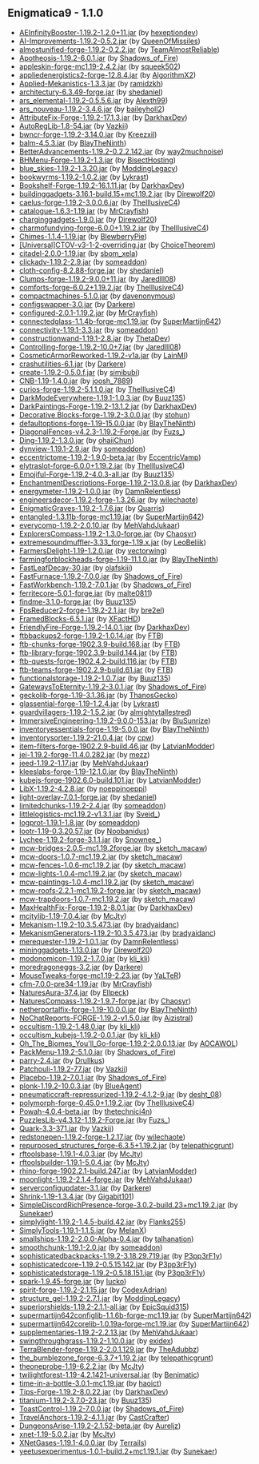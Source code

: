 ## Enigmatica9 - 1.1.0

  * [AEInfinityBooster-1.19.2-1.2.0+11.jar](https://www.curseforge.com/minecraft/mc-mods/aeinfinitybooster/files/3940200) (by [hexeptiondev](https://www.curseforge.com/members/hexeptiondev/projects))
  * [AI-Improvements-1.19.2-0.5.2.jar](https://www.curseforge.com/minecraft/mc-mods/ai-improvements/files/4019127) (by [QueenOfMissiles](https://www.curseforge.com/members/QueenOfMissiles/projects))
  * [almostunified-forge-1.19.2-0.2.2.jar](https://www.curseforge.com/minecraft/mc-mods/almost-unified/files/4061591) (by [TeamAlmostReliable](https://www.curseforge.com/members/TeamAlmostReliable/projects))
  * [Apotheosis-1.19.2-6.0.1.jar](https://www.curseforge.com/minecraft/mc-mods/apotheosis/files/4048780) (by [Shadows_of_Fire](https://www.curseforge.com/members/Shadows_of_Fire/projects))
  * [appleskin-forge-mc1.19-2.4.2.jar](https://www.curseforge.com/minecraft/mc-mods/appleskin/files/3872808) (by [squeek502](https://www.curseforge.com/members/squeek502/projects))
  * [appliedenergistics2-forge-12.8.4.jar](https://www.curseforge.com/minecraft/mc-mods/applied-energistics-2/files/4056162) (by [AlgorithmX2](https://www.curseforge.com/members/AlgorithmX2/projects))
  * [Applied-Mekanistics-1.3.3.jar](https://www.curseforge.com/minecraft/mc-mods/applied-mekanistics/files/4058235) (by [ramidzkh](https://www.curseforge.com/members/ramidzkh/projects))
  * [architectury-6.3.49-forge.jar](https://www.curseforge.com/minecraft/mc-mods/architectury-api/files/4040977) (by [shedaniel](https://www.curseforge.com/members/shedaniel/projects))
  * [ars_elemental-1.19.2-0.5.5.6.jar](https://www.curseforge.com/minecraft/mc-mods/ars-elemental/files/4053439) (by [Alexth99](https://www.curseforge.com/members/Alexth99/projects))
  * [ars_nouveau-1.19.2-3.4.6.jar](https://www.curseforge.com/minecraft/mc-mods/ars-nouveau/files/4060866) (by [baileyholl2](https://www.curseforge.com/members/baileyholl2/projects))
  * [AttributeFix-Forge-1.19.2-17.1.3.jar](https://www.curseforge.com/minecraft/mc-mods/attributefix/files/3963622) (by [DarkhaxDev](https://www.curseforge.com/members/DarkhaxDev/projects))
  * [AutoRegLib-1.8-54.jar](https://www.curseforge.com/minecraft/mc-mods/autoreglib/files/3857246) (by [Vazkii](https://www.curseforge.com/members/Vazkii/projects))
  * [bwncr-forge-1.19.2-3.14.0.jar](https://www.curseforge.com/minecraft/mc-mods/bad-wither-no-cookie-reloaded/files/3974234) (by [Kreezxil](https://www.curseforge.com/members/Kreezxil/projects))
  * [balm-4.5.3.jar](https://www.curseforge.com/minecraft/mc-mods/balm/files/3914527) (by [BlayTheNinth](https://www.curseforge.com/members/BlayTheNinth/projects))
  * [BetterAdvancements-1.19.2-0.2.2.142.jar](https://www.curseforge.com/minecraft/mc-mods/better-advancements/files/3940452) (by [way2muchnoise](https://www.curseforge.com/members/way2muchnoise/projects))
  * [BHMenu-Forge-1.19.2-1.3.jar](https://www.curseforge.com/minecraft/mc-mods/bisecthosting-server-integration-menu-forge/files/3944979) (by [BisectHosting](https://www.curseforge.com/members/BisectHosting/projects))
  * [blue_skies-1.19.2-1.3.20.jar](https://www.curseforge.com/minecraft/mc-mods/blue-skies/files/3966273) (by [ModdingLegacy](https://www.curseforge.com/members/ModdingLegacy/projects))
  * [bookwyrms-1.19.2-1.0.2.jar](https://www.curseforge.com/minecraft/mc-mods/book-wyrms/files/4058439) (by [Lykrast](https://www.curseforge.com/members/Lykrast/projects))
  * [Bookshelf-Forge-1.19.2-16.1.11.jar](https://www.curseforge.com/minecraft/mc-mods/bookshelf/files/4052856) (by [DarkhaxDev](https://www.curseforge.com/members/DarkhaxDev/projects))
  * [buildinggadgets-3.16.1-build.15+mc1.19.2.jar](https://www.curseforge.com/minecraft/mc-mods/building-gadgets/files/4002496) (by [Direwolf20](https://www.curseforge.com/members/Direwolf20/projects))
  * [caelus-forge-1.19.2-3.0.0.6.jar](https://www.curseforge.com/minecraft/mc-mods/caelus/files/3929284) (by [TheIllusiveC4](https://www.curseforge.com/members/TheIllusiveC4/projects))
  * [catalogue-1.6.3-1.19.jar](https://www.curseforge.com/minecraft/mc-mods/catalogue/files/3873264) (by [MrCrayfish](https://www.curseforge.com/members/MrCrayfish/projects))
  * [charginggadgets-1.9.0.jar](https://www.curseforge.com/minecraft/mc-mods/charging-gadgets/files/3955867) (by [Direwolf20](https://www.curseforge.com/members/Direwolf20/projects))
  * [charmofundying-forge-6.0.0+1.19.2.jar](https://www.curseforge.com/minecraft/mc-mods/charm-of-undying/files/3927421) (by [TheIllusiveC4](https://www.curseforge.com/members/TheIllusiveC4/projects))
  * [Chimes-1.1.4-1.19.jar](https://www.curseforge.com/minecraft/mc-mods/chimes/files/3921709) (by [BlewberryPie](https://www.curseforge.com/members/BlewberryPie/projects))
  * [[Universal]CTOV-v3-1-2-overriding.jar](https://www.curseforge.com/minecraft/mc-mods/choicetheorems-overhauled-village/files/4028354) (by [ChoiceTheorem](https://www.curseforge.com/members/ChoiceTheorem/projects))
  * [citadel-2.0.0-1.19.jar](https://www.curseforge.com/minecraft/mc-mods/citadel/files/4053064) (by [sbom_xela](https://www.curseforge.com/members/sbom_xela/projects))
  * [clickadv-1.19.2-2.9.jar](https://www.curseforge.com/minecraft/mc-mods/clickable-advancements/files/3969986) (by [someaddon](https://www.curseforge.com/members/someaddon/projects))
  * [cloth-config-8.2.88-forge.jar](https://www.curseforge.com/minecraft/mc-mods/cloth-config/files/3972423) (by [shedaniel](https://www.curseforge.com/members/shedaniel/projects))
  * [Clumps-forge-1.19.2-9.0.0+11.jar](https://www.curseforge.com/minecraft/mc-mods/clumps/files/3950216) (by [Jaredlll08](https://www.curseforge.com/members/Jaredlll08/projects))
  * [comforts-forge-6.0.2+1.19.2.jar](https://www.curseforge.com/minecraft/mc-mods/comforts/files/4019558) (by [TheIllusiveC4](https://www.curseforge.com/members/TheIllusiveC4/projects))
  * [compactmachines-5.1.0.jar](https://www.curseforge.com/minecraft/mc-mods/compact-machines/files/3907274) (by [davenonymous](https://www.curseforge.com/members/davenonymous/projects))
  * [configswapper-3.0.jar](https://www.curseforge.com/minecraft/mc-mods/config-swapper/files/3996376) (by [Darkere](https://www.curseforge.com/members/Darkere/projects))
  * [configured-2.0.1-1.19.2.jar](https://www.curseforge.com/minecraft/mc-mods/configured/files/4011355) (by [MrCrayfish](https://www.curseforge.com/members/MrCrayfish/projects))
  * [connectedglass-1.1.4b-forge-mc1.19.jar](https://www.curseforge.com/minecraft/mc-mods/connected-glass/files/3871967) (by [SuperMartijn642](https://www.curseforge.com/members/SuperMartijn642/projects))
  * [connectivity-1.19.1-3.3.jar](https://www.curseforge.com/minecraft/mc-mods/connectivity/files/3911351) (by [someaddon](https://www.curseforge.com/members/someaddon/projects))
  * [constructionwand-1.19.1-2.8.jar](https://www.curseforge.com/minecraft/mc-mods/construction-wand/files/3926815) (by [ThetaDev](https://www.curseforge.com/members/ThetaDev/projects))
  * [Controlling-forge-1.19.2-10.0+7.jar](https://www.curseforge.com/minecraft/mc-mods/controlling/files/4050343) (by [Jaredlll08](https://www.curseforge.com/members/Jaredlll08/projects))
  * [CosmeticArmorReworked-1.19.2-v1a.jar](https://www.curseforge.com/minecraft/mc-mods/cosmetic-armor-reworked/files/4016732) (by [LainMI](https://www.curseforge.com/members/LainMI/projects))
  * [crashutilities-6.1.jar](https://www.curseforge.com/minecraft/mc-mods/crash-utilities/files/4033133) (by [Darkere](https://www.curseforge.com/members/Darkere/projects))
  * [create-1.19.2-0.5.0.f.jar](https://www.curseforge.com/minecraft/mc-mods/create/files/4011414) (by [simibubi](https://www.curseforge.com/members/simibubi/projects))
  * [CNB-1.19-1.4.0.jar](https://www.curseforge.com/minecraft/mc-mods/creatures-and-beasts/files/3937092) (by [joosh_7889](https://www.curseforge.com/members/joosh_7889/projects))
  * [curios-forge-1.19.2-5.1.1.0.jar](https://www.curseforge.com/minecraft/mc-mods/curios/files/3924518) (by [TheIllusiveC4](https://www.curseforge.com/members/TheIllusiveC4/projects))
  * [DarkModeEverywhere-1.19.1-1.0.3.jar](https://www.curseforge.com/minecraft/mc-mods/dark-mode-everywhere/files/3912329) (by [Buuz135](https://www.curseforge.com/members/Buuz135/projects))
  * [DarkPaintings-Forge-1.19.2-13.1.2.jar](https://www.curseforge.com/minecraft/mc-mods/dark-paintings/files/3943033) (by [DarkhaxDev](https://www.curseforge.com/members/DarkhaxDev/projects))
  * [Decorative Blocks-forge-1.19.2-3.0.0.jar](https://www.curseforge.com/minecraft/mc-mods/decorative-blocks/files/3941638) (by [stohun](https://www.curseforge.com/members/stohun/projects))
  * [defaultoptions-forge-1.19-15.0.0.jar](https://www.curseforge.com/minecraft/mc-mods/default-options/files/3832590) (by [BlayTheNinth](https://www.curseforge.com/members/BlayTheNinth/projects))
  * [DiagonalFences-v4.2.3-1.19.2-Forge.jar](https://www.curseforge.com/minecraft/mc-mods/diagonal-fences/files/4026713) (by [Fuzs_](https://www.curseforge.com/members/Fuzs_/projects))
  * [Ding-1.19.2-1.3.0.jar](https://www.curseforge.com/minecraft/mc-mods/ding/files/3974456) (by [ohaiiChun](https://www.curseforge.com/members/ohaiiChun/projects))
  * [dynview-1.19.1-2.9.jar](https://www.curseforge.com/minecraft/mc-mods/dynamic-view/files/3919241) (by [someaddon](https://www.curseforge.com/members/someaddon/projects))
  * [eccentrictome-1.19.2-1.9.0-beta.jar](https://www.curseforge.com/minecraft/mc-mods/eccentric-tome/files/3993932) (by [EccentricVamp](https://www.curseforge.com/members/EccentricVamp/projects))
  * [elytraslot-forge-6.0.0+1.19.2.jar](https://www.curseforge.com/minecraft/mc-mods/elytra-slot/files/3929276) (by [TheIllusiveC4](https://www.curseforge.com/members/TheIllusiveC4/projects))
  * [Emojiful-Forge-1.19.2-4.0.3-all.jar](https://www.curseforge.com/minecraft/mc-mods/emojiful/files/4056363) (by [Buuz135](https://www.curseforge.com/members/Buuz135/projects))
  * [EnchantmentDescriptions-Forge-1.19.2-13.0.8.jar](https://www.curseforge.com/minecraft/mc-mods/enchantment-descriptions/files/4047042) (by [DarkhaxDev](https://www.curseforge.com/members/DarkhaxDev/projects))
  * [energymeter-1.19.2-1.0.0.jar](https://www.curseforge.com/minecraft/mc-mods/energymeter/files/4032160) (by [DamnRelentless](https://www.curseforge.com/members/DamnRelentless/projects))
  * [engineersdecor-1.19.2-forge-1.3.26.jar](https://www.curseforge.com/minecraft/mc-mods/engineers-decor/files/3970194) (by [wilechaote](https://www.curseforge.com/members/wilechaote/projects))
  * [EnigmaticGraves-1.19.2-1.7.6.jar](https://www.curseforge.com/minecraft/mc-mods/enigmatic-graves/files/4050552) (by [Quarris](https://www.curseforge.com/members/Quarris/projects))
  * [entangled-1.3.11b-forge-mc1.19.jar](https://www.curseforge.com/minecraft/mc-mods/entangled/files/3871940) (by [SuperMartijn642](https://www.curseforge.com/members/SuperMartijn642/projects))
  * [everycomp-1.19.2-2.0.10.jar](https://www.curseforge.com/minecraft/mc-mods/every-compat/files/4035756) (by [MehVahdJukaar](https://www.curseforge.com/members/MehVahdJukaar/projects))
  * [ExplorersCompass-1.19.2-1.3.0-forge.jar](https://www.curseforge.com/minecraft/mc-mods/explorers-compass/files/4016467) (by [Chaosyr](https://www.curseforge.com/members/Chaosyr/projects))
  * [extremesoundmuffler-3.33_forge-1.19.x.jar](https://www.curseforge.com/minecraft/mc-mods/extreme-sound-muffler/files/4033058) (by [LeoBeliik](https://www.curseforge.com/members/LeoBeliik/projects))
  * [FarmersDelight-1.19-1.2.0.jar](https://www.curseforge.com/minecraft/mc-mods/farmers-delight/files/3999157) (by [vectorwing](https://www.curseforge.com/members/vectorwing/projects))
  * [farmingforblockheads-forge-1.19-11.1.0.jar](https://www.curseforge.com/minecraft/mc-mods/farming-for-blockheads/files/3901908) (by [BlayTheNinth](https://www.curseforge.com/members/BlayTheNinth/projects))
  * [FastLeafDecay-30.jar](https://www.curseforge.com/minecraft/mc-mods/fast-leaf-decay/files/3894512) (by [olafskiii](https://www.curseforge.com/members/olafskiii/projects))
  * [FastFurnace-1.19.2-7.0.0.jar](https://www.curseforge.com/minecraft/mc-mods/fastfurnace/files/4028348) (by [Shadows_of_Fire](https://www.curseforge.com/members/Shadows_of_Fire/projects))
  * [FastWorkbench-1.19.2-7.0.1.jar](https://www.curseforge.com/minecraft/mc-mods/fastworkbench/files/4029996) (by [Shadows_of_Fire](https://www.curseforge.com/members/Shadows_of_Fire/projects))
  * [ferritecore-5.0.1-forge.jar](https://www.curseforge.com/minecraft/mc-mods/ferritecore/files/3875371) (by [malte0811](https://www.curseforge.com/members/malte0811/projects))
  * [findme-3.1.0-forge.jar](https://www.curseforge.com/minecraft/mc-mods/findme/files/3910001) (by [Buuz135](https://www.curseforge.com/members/Buuz135/projects))
  * [FpsReducer2-forge-1.19.2-2.1.jar](https://www.curseforge.com/minecraft/mc-mods/fps-reducer/files/3931329) (by [bre2el](https://www.curseforge.com/members/bre2el/projects))
  * [FramedBlocks-6.5.1.jar](https://www.curseforge.com/minecraft/mc-mods/framedblocks/files/4028031) (by [XFactHD](https://www.curseforge.com/members/XFactHD/projects))
  * [FriendlyFire-Forge-1.19.2-14.0.1.jar](https://www.curseforge.com/minecraft/mc-mods/friendly-fire/files/3943048) (by [DarkhaxDev](https://www.curseforge.com/members/DarkhaxDev/projects))
  * [ftbbackups2-forge-1.19.2-1.0.14.jar](https://www.curseforge.com/minecraft/mc-mods/ftb-backups-2/files/3989572) (by [FTB](https://www.curseforge.com/members/FTB/projects))
  * [ftb-chunks-forge-1902.3.9-build.168.jar](https://www.curseforge.com/minecraft/mc-mods/ftb-chunks-forge/files/3981376) (by [FTB](https://www.curseforge.com/members/FTB/projects))
  * [ftb-library-forge-1902.3.9-build.144.jar](https://www.curseforge.com/minecraft/mc-mods/ftb-library-forge/files/3963543) (by [FTB](https://www.curseforge.com/members/FTB/projects))
  * [ftb-quests-forge-1902.4.2-build.116.jar](https://www.curseforge.com/minecraft/mc-mods/ftb-quests-forge/files/3994215) (by [FTB](https://www.curseforge.com/members/FTB/projects))
  * [ftb-teams-forge-1902.2.9-build.61.jar](https://www.curseforge.com/minecraft/mc-mods/ftb-teams-forge/files/3963573) (by [FTB](https://www.curseforge.com/members/FTB/projects))
  * [functionalstorage-1.19.2-1.0.7.jar](https://www.curseforge.com/minecraft/mc-mods/functional-storage/files/4040972) (by [Buuz135](https://www.curseforge.com/members/Buuz135/projects))
  * [GatewaysToEternity-1.19.2-3.0.1.jar](https://www.curseforge.com/minecraft/mc-mods/gateways-to-eternity/files/4033618) (by [Shadows_of_Fire](https://www.curseforge.com/members/Shadows_of_Fire/projects))
  * [geckolib-forge-1.19-3.1.36.jar](https://www.curseforge.com/minecraft/mc-mods/geckolib/files/4064451) (by [ThanosGecko](https://www.curseforge.com/members/ThanosGecko/projects))
  * [glassential-forge-1.19-1.2.4.jar](https://www.curseforge.com/minecraft/mc-mods/glassential/files/3901780) (by [Lykrast](https://www.curseforge.com/members/Lykrast/projects))
  * [guardvillagers-1.19.2-1.5.2.jar](https://www.curseforge.com/minecraft/mc-mods/guard-villagers/files/3970122) (by [almightytallestred](https://www.curseforge.com/members/almightytallestred/projects))
  * [ImmersiveEngineering-1.19.2-9.0.0-153.jar](https://www.curseforge.com/minecraft/mc-mods/immersive-engineering/files/3963698) (by [BluSunrize](https://www.curseforge.com/members/BluSunrize/projects))
  * [inventoryessentials-forge-1.19-5.0.0.jar](https://www.curseforge.com/minecraft/mc-mods/inventory-essentials/files/3832522) (by [BlayTheNinth](https://www.curseforge.com/members/BlayTheNinth/projects))
  * [inventorysorter-1.19.2-21.0.4.jar](https://www.curseforge.com/minecraft/mc-mods/inventory-sorter/files/3963662) (by [cpw](https://www.curseforge.com/members/cpw/projects))
  * [item-filters-forge-1902.2.9-build.46.jar](https://www.curseforge.com/minecraft/mc-mods/item-filters/files/4055379) (by [LatvianModder](https://www.curseforge.com/members/LatvianModder/projects))
  * [jei-1.19.2-forge-11.4.0.282.jar](https://www.curseforge.com/minecraft/mc-mods/jei/files/4062321) (by [mezz](https://www.curseforge.com/members/mezz/projects))
  * [jeed-1.19.2-1.17.jar](https://www.curseforge.com/minecraft/mc-mods/just-enough-effect-descriptions-jeed/files/3996391) (by [MehVahdJukaar](https://www.curseforge.com/members/MehVahdJukaar/projects))
  * [kleeslabs-forge-1.19-12.1.0.jar](https://www.curseforge.com/minecraft/mc-mods/kleeslabs/files/3927984) (by [BlayTheNinth](https://www.curseforge.com/members/BlayTheNinth/projects))
  * [kubejs-forge-1902.6.0-build.101.jar](https://www.curseforge.com/minecraft/mc-mods/kubejs/files/4053875) (by [LatvianModder](https://www.curseforge.com/members/LatvianModder/projects))
  * [LibX-1.19.2-4.2.8.jar](https://www.curseforge.com/minecraft/mc-mods/libx/files/4052778) (by [noeppinoeppi](https://www.curseforge.com/members/noeppinoeppi/projects))
  * [light-overlay-7.0.1-forge.jar](https://www.curseforge.com/minecraft/mc-mods/light-overlay/files/3872055) (by [shedaniel](https://www.curseforge.com/members/shedaniel/projects))
  * [limitedchunks-1.19.2-2.4.jar](https://www.curseforge.com/minecraft/mc-mods/limited-chunkloading/files/3932588) (by [someaddon](https://www.curseforge.com/members/someaddon/projects))
  * [littlelogistics-mc1.19.2-v1.3.1.jar](https://www.curseforge.com/minecraft/mc-mods/little-logistics/files/4050924) (by [Sveid_](https://www.curseforge.com/members/Sveid_/projects))
  * [logprot-1.19.1-1.8.jar](https://www.curseforge.com/minecraft/mc-mods/login-protection/files/3912366) (by [someaddon](https://www.curseforge.com/members/someaddon/projects))
  * [lootr-1.19-0.3.20.57.jar](https://www.curseforge.com/minecraft/mc-mods/lootr/files/3891821) (by [Noobanidus](https://www.curseforge.com/members/Noobanidus/projects))
  * [Lychee-1.19.2-forge-3.1.1.jar](https://www.curseforge.com/minecraft/mc-mods/lychee/files/4041580) (by [Snownee_](https://www.curseforge.com/members/Snownee_/projects))
  * [mcw-bridges-2.0.5-mc1.19.2forge.jar](https://www.curseforge.com/minecraft/mc-mods/macaws-bridges/files/4018295) (by [sketch_macaw](https://www.curseforge.com/members/sketch_macaw/projects))
  * [mcw-doors-1.0.7-mc1.19.2.jar](https://www.curseforge.com/minecraft/mc-mods/macaws-doors/files/3930976) (by [sketch_macaw](https://www.curseforge.com/members/sketch_macaw/projects))
  * [mcw-fences-1.0.6-mc1.19.2.jar](https://www.curseforge.com/minecraft/mc-mods/macaws-fences-and-walls/files/3923128) (by [sketch_macaw](https://www.curseforge.com/members/sketch_macaw/projects))
  * [mcw-lights-1.0.4-mc1.19.2.jar](https://www.curseforge.com/minecraft/mc-mods/macaws-lights-and-lamps/files/3923131) (by [sketch_macaw](https://www.curseforge.com/members/sketch_macaw/projects))
  * [mcw-paintings-1.0.4-mc1.19.2.jar](https://www.curseforge.com/minecraft/mc-mods/macaws-paintings/files/3922999) (by [sketch_macaw](https://www.curseforge.com/members/sketch_macaw/projects))
  * [mcw-roofs-2.2.1-mc1.19.2-forge.jar](https://www.curseforge.com/minecraft/mc-mods/macaws-roofs/files/4028405) (by [sketch_macaw](https://www.curseforge.com/members/sketch_macaw/projects))
  * [mcw-trapdoors-1.0.7-mc1.19.2.jar](https://www.curseforge.com/minecraft/mc-mods/macaws-trapdoors/files/3923124) (by [sketch_macaw](https://www.curseforge.com/members/sketch_macaw/projects))
  * [MaxHealthFix-Forge-1.19.2-8.0.1.jar](https://www.curseforge.com/minecraft/mc-mods/max-health-fix/files/3943055) (by [DarkhaxDev](https://www.curseforge.com/members/DarkhaxDev/projects))
  * [mcjtylib-1.19-7.0.4.jar](https://www.curseforge.com/minecraft/mc-mods/mcjtylib/files/4062575) (by [McJty](https://www.curseforge.com/members/McJty/projects))
  * [Mekanism-1.19.2-10.3.5.473.jar](https://www.curseforge.com/minecraft/mc-mods/mekanism/files/4041164) (by [bradyaidanc](https://www.curseforge.com/members/bradyaidanc/projects))
  * [MekanismGenerators-1.19.2-10.3.5.473.jar](https://www.curseforge.com/minecraft/mc-mods/mekanism-generators/files/4041168) (by [bradyaidanc](https://www.curseforge.com/members/bradyaidanc/projects))
  * [merequester-1.19.2-1.0.1.jar](https://www.curseforge.com/minecraft/mc-mods/merequester/files/4062049) (by [DamnRelentless](https://www.curseforge.com/members/DamnRelentless/projects))
  * [mininggadgets-1.13.0.jar](https://www.curseforge.com/minecraft/mc-mods/mining-gadgets/files/3955880) (by [Direwolf20](https://www.curseforge.com/members/Direwolf20/projects))
  * [modonomicon-1.19.2-1.7.0.jar](https://www.curseforge.com/minecraft/mc-mods/modonomicon/files/4065457) (by [kli_kli](https://www.curseforge.com/members/kli_kli/projects))
  * [moredragoneggs-3.2.jar](https://www.curseforge.com/minecraft/mc-mods/more-dragon-eggs/files/4060624) (by [Darkere](https://www.curseforge.com/members/Darkere/projects))
  * [MouseTweaks-forge-mc1.19-2.23.jar](https://www.curseforge.com/minecraft/mc-mods/mouse-tweaks/files/3871353) (by [YaLTeR](https://www.curseforge.com/members/YaLTeR/projects))
  * [cfm-7.0.0-pre34-1.19.jar](https://www.curseforge.com/minecraft/mc-mods/mrcrayfish-furniture-mod/files/3907425) (by [MrCrayfish](https://www.curseforge.com/members/MrCrayfish/projects))
  * [NaturesAura-37.4.jar](https://www.curseforge.com/minecraft/mc-mods/natures-aura/files/4012727) (by [Ellpeck](https://www.curseforge.com/members/Ellpeck/projects))
  * [NaturesCompass-1.19.2-1.9.7-forge.jar](https://www.curseforge.com/minecraft/mc-mods/natures-compass/files/3923765) (by [Chaosyr](https://www.curseforge.com/members/Chaosyr/projects))
  * [netherportalfix-forge-1.19-10.0.0.jar](https://www.curseforge.com/minecraft/mc-mods/netherportalfix/files/3832619) (by [BlayTheNinth](https://www.curseforge.com/members/BlayTheNinth/projects))
  * [NoChatReports-FORGE-1.19.2-v1.5.0.jar](https://www.curseforge.com/minecraft/mc-mods/no-chat-reports/files/4055536) (by [Aizistral](https://www.curseforge.com/members/Aizistral/projects))
  * [occultism-1.19.2-1.48.0.jar](https://www.curseforge.com/minecraft/mc-mods/occultism/files/4061171) (by [kli_kli](https://www.curseforge.com/members/kli_kli/projects))
  * [occultism_kubejs-1.19.2-0.0.1.jar](https://www.curseforge.com/minecraft/mc-mods/occultism-kubejs/files/4014969) (by [kli_kli](https://www.curseforge.com/members/kli_kli/projects))
  * [Oh_The_Biomes_You'll_Go-forge-1.19.2-2.0.0.13.jar](https://www.curseforge.com/minecraft/mc-mods/oh-the-biomes-youll-go/files/4027228) (by [AOCAWOL](https://www.curseforge.com/members/AOCAWOL/projects))
  * [PackMenu-1.19.2-5.1.0.jar](https://www.curseforge.com/minecraft/mc-mods/packmenu/files/4028351) (by [Shadows_of_Fire](https://www.curseforge.com/members/Shadows_of_Fire/projects))
  * [parry-2.4.jar](https://www.curseforge.com/minecraft/mc-mods/parry/files/3871819) (by [Drullkus](https://www.curseforge.com/members/Drullkus/projects))
  * [Patchouli-1.19.2-77.jar](https://www.curseforge.com/minecraft/mc-mods/patchouli/files/4031402) (by [Vazkii](https://www.curseforge.com/members/Vazkii/projects))
  * [Placebo-1.19.2-7.0.1.jar](https://www.curseforge.com/minecraft/mc-mods/placebo/files/4036338) (by [Shadows_of_Fire](https://www.curseforge.com/members/Shadows_of_Fire/projects))
  * [plonk-1.19.2-10.0.3.jar](https://www.curseforge.com/minecraft/mc-mods/plonk/files/3921449) (by [BlueAgent](https://www.curseforge.com/members/BlueAgent/projects))
  * [pneumaticcraft-repressurized-1.19.2-4.1.2-9.jar](https://www.curseforge.com/minecraft/mc-mods/pneumaticcraft-repressurized/files/4058379) (by [desht_08](https://www.curseforge.com/members/desht_08/projects))
  * [polymorph-forge-0.45.0+1.19.2.jar](https://www.curseforge.com/minecraft/mc-mods/polymorph/files/3930145) (by [TheIllusiveC4](https://www.curseforge.com/members/TheIllusiveC4/projects))
  * [Powah-4.0.4-beta.jar](https://www.curseforge.com/minecraft/mc-mods/powah-rearchitected/files/4019923) (by [thetechnici4n](https://www.curseforge.com/members/thetechnici4n/projects))
  * [PuzzlesLib-v4.3.12-1.19.2-Forge.jar](https://www.curseforge.com/minecraft/mc-mods/puzzles-lib/files/4041202) (by [Fuzs_](https://www.curseforge.com/members/Fuzs_/projects))
  * [Quark-3.3-371.jar](https://www.curseforge.com/minecraft/mc-mods/quark/files/3961436) (by [Vazkii](https://www.curseforge.com/members/Vazkii/projects))
  * [redstonepen-1.19.2-forge-1.2.17.jar](https://www.curseforge.com/minecraft/mc-mods/redstone-pen/files/3983438) (by [wilechaote](https://www.curseforge.com/members/wilechaote/projects))
  * [repurposed_structures_forge-6.3.5+1.19.2.jar](https://www.curseforge.com/minecraft/mc-mods/repurposed-structures/files/4056739) (by [telepathicgrunt](https://www.curseforge.com/members/telepathicgrunt/projects))
  * [rftoolsbase-1.19.1-4.0.3.jar](https://www.curseforge.com/minecraft/mc-mods/rftools-base/files/3970757) (by [McJty](https://www.curseforge.com/members/McJty/projects))
  * [rftoolsbuilder-1.19.1-5.0.4.jar](https://www.curseforge.com/minecraft/mc-mods/rftools-builder/files/3994831) (by [McJty](https://www.curseforge.com/members/McJty/projects))
  * [rhino-forge-1902.2.1-build.247.jar](https://www.curseforge.com/minecraft/mc-mods/rhino/files/4061361) (by [LatvianModder](https://www.curseforge.com/members/LatvianModder/projects))
  * [moonlight-1.19.2-2.1.4-forge.jar](https://www.curseforge.com/minecraft/mc-mods/selene/files/4059669) (by [MehVahdJukaar](https://www.curseforge.com/members/MehVahdJukaar/projects))
  * [serverconfigupdater-3.1.jar](https://www.curseforge.com/minecraft/mc-mods/serverconfig-updater/files/4055305) (by [Darkere](https://www.curseforge.com/members/Darkere/projects))
  * [Shrink-1.19-1.3.4.jar](https://www.curseforge.com/minecraft/mc-mods/shrink_/files/3906397) (by [Gigabit101](https://www.curseforge.com/members/Gigabit101/projects))
  * [SimpleDiscordRichPresence-forge-3.0.2-build.23+mc1.19.2.jar](https://www.curseforge.com/minecraft/mc-mods/simple-discord-rich-presence/files/3987246) (by [Sunekaer](https://www.curseforge.com/members/Sunekaer/projects))
  * [simplylight-1.19.2-1.4.5-build.42.jar](https://www.curseforge.com/minecraft/mc-mods/simply-light/files/4016401) (by [Flanks255](https://www.curseforge.com/members/Flanks255/projects))
  * [SimplyTools-1.19.1-1.1.5.jar](https://www.curseforge.com/minecraft/mc-mods/simply-tools/files/4036713) (by [MelanX](https://www.curseforge.com/members/MelanX/projects))
  * [smallships-1.19.2-2.0.0-Alpha-0.4.jar](https://www.curseforge.com/minecraft/mc-mods/small-ships/files/3926824) (by [talhanation](https://www.curseforge.com/members/talhanation/projects))
  * [smoothchunk-1.19.1-2.0.jar](https://www.curseforge.com/minecraft/mc-mods/smooth-chunk-save/files/3922654) (by [someaddon](https://www.curseforge.com/members/someaddon/projects))
  * [sophisticatedbackpacks-1.19.2-3.18.29.719.jar](https://www.curseforge.com/minecraft/mc-mods/sophisticated-backpacks/files/4006090) (by [P3pp3rF1y](https://www.curseforge.com/members/P3pp3rF1y/projects))
  * [sophisticatedcore-1.19.2-0.5.15.142.jar](https://www.curseforge.com/minecraft/mc-mods/sophisticated-core/files/4048382) (by [P3pp3rF1y](https://www.curseforge.com/members/P3pp3rF1y/projects))
  * [sophisticatedstorage-1.19.2-0.5.18.151.jar](https://www.curseforge.com/minecraft/mc-mods/sophisticated-storage/files/4006094) (by [P3pp3rF1y](https://www.curseforge.com/members/P3pp3rF1y/projects))
  * [spark-1.9.45-forge.jar](https://www.curseforge.com/minecraft/mc-mods/spark/files/4057111) (by [Iucko](https://www.curseforge.com/members/Iucko/projects))
  * [spirit-forge-1.19.2-2.1.15.jar](https://www.curseforge.com/minecraft/mc-mods/spirit/files/4059324) (by [CodexAdrian](https://www.curseforge.com/members/CodexAdrian/projects))
  * [structure_gel-1.19.2-2.7.1.jar](https://www.curseforge.com/minecraft/mc-mods/structure-gel-api/files/4029363) (by [ModdingLegacy](https://www.curseforge.com/members/ModdingLegacy/projects))
  * [superiorshields-1.19.2-2.1.1-all.jar](https://www.curseforge.com/minecraft/mc-mods/superior-shields/files/3947978) (by [EpicSquid315](https://www.curseforge.com/members/EpicSquid315/projects))
  * [supermartijn642configlib-1.1.6b-forge-mc1.19.jar](https://www.curseforge.com/minecraft/mc-mods/supermartijn642s-config-lib/files/3871792) (by [SuperMartijn642](https://www.curseforge.com/members/SuperMartijn642/projects))
  * [supermartijn642corelib-1.0.19a-forge-mc1.19.jar](https://www.curseforge.com/minecraft/mc-mods/supermartijn642s-core-lib/files/3910759) (by [SuperMartijn642](https://www.curseforge.com/members/SuperMartijn642/projects))
  * [supplementaries-1.19.2-2.2.13.jar](https://www.curseforge.com/minecraft/mc-mods/supplementaries/files/4060710) (by [MehVahdJukaar](https://www.curseforge.com/members/MehVahdJukaar/projects))
  * [swingthroughgrass-1.19.2-1.10.0.jar](https://www.curseforge.com/minecraft/mc-mods/swingthroughgrass/files/3922675) (by [exidex](https://www.curseforge.com/members/exidex/projects))
  * [TerraBlender-forge-1.19.2-2.0.1.129.jar](https://www.curseforge.com/minecraft/mc-mods/terrablender/files/4057292) (by [TheAdubbz](https://www.curseforge.com/members/TheAdubbz/projects))
  * [the_bumblezone_forge-6.3.7+1.19.2.jar](https://www.curseforge.com/minecraft/mc-mods/the-bumblezone-forge/files/4064804) (by [telepathicgrunt](https://www.curseforge.com/members/telepathicgrunt/projects))
  * [theoneprobe-1.19-6.2.2.jar](https://www.curseforge.com/minecraft/mc-mods/the-one-probe/files/3965693) (by [McJty](https://www.curseforge.com/members/McJty/projects))
  * [twilightforest-1.19-4.2.1421-universal.jar](https://www.curseforge.com/minecraft/mc-mods/the-twilight-forest/files/3995805) (by [Benimatic](https://www.curseforge.com/members/Benimatic/projects))
  * [time-in-a-bottle-3.0.1-mc1.19.jar](https://www.curseforge.com/minecraft/mc-mods/time-in-a-bottle-standalone/files/3879896) (by [haoict](https://www.curseforge.com/members/haoict/projects))
  * [Tips-Forge-1.19.2-8.0.22.jar](https://www.curseforge.com/minecraft/mc-mods/tips/files/4061110) (by [DarkhaxDev](https://www.curseforge.com/members/DarkhaxDev/projects))
  * [titanium-1.19.2-3.7.0-23.jar](https://www.curseforge.com/minecraft/mc-mods/titanium/files/4015180) (by [Buuz135](https://www.curseforge.com/members/Buuz135/projects))
  * [ToastControl-1.19.2-7.0.0.jar](https://www.curseforge.com/minecraft/mc-mods/toast-control/files/4028343) (by [Shadows_of_Fire](https://www.curseforge.com/members/Shadows_of_Fire/projects))
  * [TravelAnchors-1.19.2-4.1.1.jar](https://www.curseforge.com/minecraft/mc-mods/travel-anchors/files/4061186) (by [CastCrafter](https://www.curseforge.com/members/CastCrafter/projects))
  * [DungeonsArise-1.19.2-2.1.52-beta.jar](https://www.curseforge.com/minecraft/mc-mods/when-dungeons-arise/files/4048244) (by [Aureljz](https://www.curseforge.com/members/Aureljz/projects))
  * [xnet-1.19-5.0.2.jar](https://www.curseforge.com/minecraft/mc-mods/xnet/files/3932650) (by [McJty](https://www.curseforge.com/members/McJty/projects))
  * [XNetGases-1.19.1-4.0.0.jar](https://www.curseforge.com/minecraft/mc-mods/xnet-gases/files/3918289) (by [Terrails](https://www.curseforge.com/members/Terrails/projects))
  * [yeetusexperimentus-1.0.1-build.2+mc1.19.1.jar](https://www.curseforge.com/minecraft/mc-mods/yeetusexperimentus/files/3909789) (by [Sunekaer](https://www.curseforge.com/members/Sunekaer/projects))

